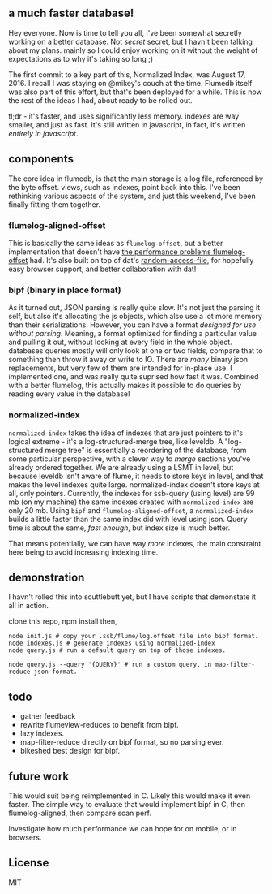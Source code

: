 ## a much faster database!

Hey everyone. Now is time to tell you all, I've been somewhat
secretly working on a better database. Not _secret_ secret,
but I havn't been talking about my plans. mainly so I could
enjoy working on it without the weight of expectations as
to why it's taking so long ;)

The first commit to a key part of this, Normalized Index,
was August 17, 2016. I recall I was staying on @mikey's couch
at the time. Flumedb itself was also part of this effort,
but that's been deployed for a while. This is now the rest
of the ideas I had, about ready to be rolled out.

tl;dr - it's faster, and uses significantly less memory.
indexes are way smaller, and just as fast. It's still written
in javascript, in fact, it's written _entirely in javascript_.

## components

The core idea in flumedb, is that the main storage is a log file,
referenced by the byte offset. views, such as indexes, point back
into this. I've been rethinking various aspects of the system,
and just this weekend, I've been finally fitting them together.

### flumelog-aligned-offset

This is basically the same ideas as `flumelog-offset`, but
a better implementation that doesn't have [the performance
problems flumelog-offset](%Gs2NhjWxbNQrsOu1AtL4w8x7BudcvbE5CY8Uc+14DA4=.sha256)
had. It's also built on top of dat's [random-access-file](https://github.com/random-access-storage),
for hopefully easy browser support, and better collaboration with dat!

### bipf (binary in place format)

As it turned out, JSON parsing is really quite slow. It's not
just the parsing it self, but also it's allocating the js objects,
which also use a lot more memory than their serializations.
However, you can have a format _designed for use without parsing_.
Meaning, a format optimized for finding a particular value
and pulling it out, without looking at every field in the whole
object. databases queries mostly will only look at one or two fields,
compare that to something then throw it away or write to IO.
There are _many_ binary json replacements, but very few of them
are intended for in-place use. I implemented one, and was really
quite suprised how fast it was. Combined with a better flumelog,
this actually makes it possible to do queries by reading every
value in the database!

### normalized-index

`normalized-index` takes the idea of indexes that are just
pointers to it's logical extreme - it's a log-structured-merge tree,
like leveldb. A "log-structured merge tree" is essentially
a reordering of the database, from some particular perspective,
with a clever way to _merge_ sections you've already ordered together.
We are already using a LSMT in level, but because leveldb isn't
aware of flume, it needs to store keys in level, and that makes
the level indexes quite large. normalized-index doesn't store keys
at all, only pointers. Currently, the indexes for ssb-query
(using level) are 99 mb (on my machine) the same indexes created
with `normalized-index` are only 20 mb.
Using `bipf` and `flumelog-aligned-offset`, a `normalized-index`
builds a little faster than the same index did with level using
json. Query time is about the same, _fast enough_, but index
size is much better.

That means potentially, we can have way _more_ indexes,
the main constraint here being to avoid increasing indexing time.

## demonstration

I havn't rolled this into scuttlebutt yet, but I have scripts
that demonstate it all in action.

clone this repo, npm install then,
```
node init.js # copy your .ssb/flume/log.offset file into bipf format.
node indexes.js # generate indexes using normalized-index
node query.js # run a default query on top of those indexes.

node query.js --query '{QUERY}' # run a custom query, in map-filter-reduce json format.
```

## todo

* gather feedback
* rewrite flumeview-reduces to benefit from bipf.
* lazy indexes.
* map-filter-reduce directly on bipf format, so no parsing ever.
* bikeshed best design for bipf.

## future work

This would suit being reimplemented in C. Likely this would make it even faster.
The simple way to evaluate that would implement bipf in C, then flumelog-aligned,
then compare scan perf.

Investigate how much performance we can hope for on mobile, or in browsers.

## License

MIT



